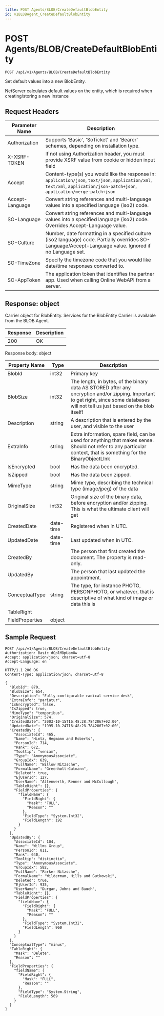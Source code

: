```yaml
---
title: POST Agents/BLOB/CreateDefaultBlobEntity
id: v1BLOBAgent_CreateDefaultBlobEntity
---
```


# POST Agents/BLOB/CreateDefaultBlobEntity

```http
POST /api/v1/Agents/BLOB/CreateDefaultBlobEntity
```

Set default values into a new BlobEntity.

NetServer calculates default values on the entity, which is required when creating/storing a new instance






## Request Headers

| Parameter Name | Description |
|----------------|-------------|
| Authorization  | Supports 'Basic', 'SoTicket' and 'Bearer' schemes, depending on installation type. |
| X-XSRF-TOKEN   | If not using Authorization header, you must provide XSRF value from cookie or hidden input field |
| Accept         | Content-type(s) you would like the response in: `application/json`, `text/json`, `application/xml`, `text/xml`, `application/json-patch+json`, `application/merge-patch+json` |
| Accept-Language | Convert string references and multi-language values into a specified language (iso2) code. |
| SO-Language | Convert string references and multi-language values into a specified language (iso2) code. Overrides Accept-Language value. |
| SO-Culture | Number, date formatting in a specified culture (iso2 language) code. Partially overrides SO-Language/Accept-Language value. Ignored if no Language set. |
| SO-TimeZone | Specify the timezone code that you would like date/time responses converted to. |
| SO-AppToken | The application token that identifies the partner app. Used when calling Online WebAPI from a server. |


## Response: object

Carrier object for BlobEntity.
Services for the BlobEntity Carrier is available from the <see cref="T:SuperOffice.CRM.Services.IBLOBAgent">BLOB Agent</see>.

| Response | Description |
|----------------|-------------|
| 200 | OK |

Response body: object

| Property Name | Type |  Description |
|----------------|------|--------------|
| BlobId | int32 | Primary key |
| BlobSize | int32 | The length, in bytes, of the binary data AS STORED after any encryption and/or zipping. Important to get right, since some databases will not tell us just based on the blob itself! |
| Description | string | A description that is entered by the user, and visible to the user |
| ExtraInfo | string | Extra information, spare field, can be used for anything that makes sense. Should not refer to any particular context, that is something for the BinaryObjectLInk |
| IsEncrypted | bool | Has the data been encrypted. |
| IsZipped | bool | Has the data been zipped. |
| MimeType | string | Mime type, describing the technical type (image/jpeg) of the data |
| OriginalSize | int32 | Original size of the binary data, before encryption and/or zipping. This is what the ultimate client will get |
| CreatedDate | date-time | Registered when  in UTC. |
| UpdatedDate | date-time | Last updated when  in UTC. |
| CreatedBy |  | The person that first created the document. The property is read-only. |
| UpdatedBy |  | The person that last updated the appointment. |
| ConceptualType | string | The type, for instance PHOTO, PERSONPHOTO, or whatever, that is descriptive of what kind of image or data this is |
| TableRight |  |  |
| FieldProperties | object |  |

## Sample Request

```http!
POST /api/v1/Agents/BLOB/CreateDefaultBlobEntity
Authorization: Basic dGplMDpUamUw
Accept: application/json; charset=utf-8
Accept-Language: en
```

```http_
HTTP/1.1 200 OK
Content-Type: application/json; charset=utf-8

{
  "BlobId": 879,
  "BlobSize": 654,
  "Description": "Fully-configurable radical service-desk",
  "ExtraInfo": "pariatur",
  "IsEncrypted": false,
  "IsZipped": true,
  "MimeType": "temporibus",
  "OriginalSize": 574,
  "CreatedDate": "2003-10-15T16:48:28.7842067+02:00",
  "UpdatedDate": "1995-10-24T16:48:28.7842067+02:00",
  "CreatedBy": {
    "AssociateId": 465,
    "Name": "Hintz, Hegmann and Roberts",
    "PersonId": 714,
    "Rank": 672,
    "Tooltip": "veniam",
    "Type": "AnonymousAssociate",
    "GroupIdx": 639,
    "FullName": "Willow Nitzsche",
    "FormalName": "Greenholt-Gutmann",
    "Deleted": true,
    "EjUserId": 127,
    "UserName": "Altenwerth, Renner and McCullough",
    "TableRight": {},
    "FieldProperties": {
      "fieldName": {
        "FieldRight": {
          "Mask": "FULL",
          "Reason": ""
        },
        "FieldType": "System.Int32",
        "FieldLength": 192
      }
    }
  },
  "UpdatedBy": {
    "AssociateId": 104,
    "Name": "Willms Group",
    "PersonId": 811,
    "Rank": 640,
    "Tooltip": "distinctio",
    "Type": "AnonymousAssociate",
    "GroupIdx": 582,
    "FullName": "Parker Nitzsche",
    "FormalName": "Wilderman, Hills and Gutkowski",
    "Deleted": true,
    "EjUserId": 935,
    "UserName": "Durgan, Johns and Bauch",
    "TableRight": {},
    "FieldProperties": {
      "fieldName": {
        "FieldRight": {
          "Mask": "FULL",
          "Reason": ""
        },
        "FieldType": "System.Int32",
        "FieldLength": 960
      }
    }
  },
  "ConceptualType": "minus",
  "TableRight": {
    "Mask": "Delete",
    "Reason": ""
  },
  "FieldProperties": {
    "fieldName": {
      "FieldRight": {
        "Mask": "FULL",
        "Reason": ""
      },
      "FieldType": "System.String",
      "FieldLength": 569
    }
  }
}
```